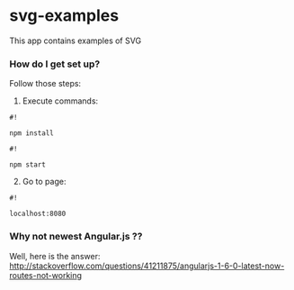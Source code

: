 # svg-examples
This app contains examples of SVG



### How do I get set up? ###

Follow those steps:

1) Execute commands:

  
```
#!

npm install
```

```
#!

npm start
```


2) Go to page: 

```
#!

localhost:8080
```

### Why not newest Angular.js ?? ###
Well, here is the answer:
http://stackoverflow.com/questions/41211875/angularjs-1-6-0-latest-now-routes-not-working